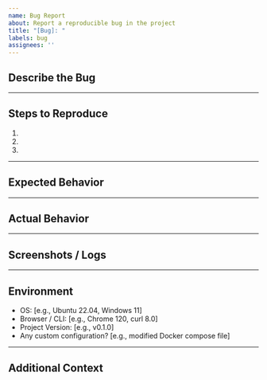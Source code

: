```yaml
---
name: Bug Report
about: Report a reproducible bug in the project
title: "[Bug]: "
labels: bug
assignees: ''
---
```


## Describe the Bug

<!-- A clear and concise description of what the bug is -->

---

## Steps to Reproduce

1. 
2. 
3. 

---

## Expected Behavior

<!-- What did you expect to happen? -->

---

## Actual Behavior

<!-- What actually happened? Include error messages if any -->

---

## Screenshots / Logs

<!-- If applicable, add screenshots or log snippets to help explain your problem -->

---

## Environment

- OS: [e.g., Ubuntu 22.04, Windows 11]
- Browser / CLI: [e.g., Chrome 120, curl 8.0]
- Project Version: [e.g., v0.1.0]
- Any custom configuration? [e.g., modified Docker compose file]

---

## Additional Context

<!-- Add any other relevant context about the problem here -->
